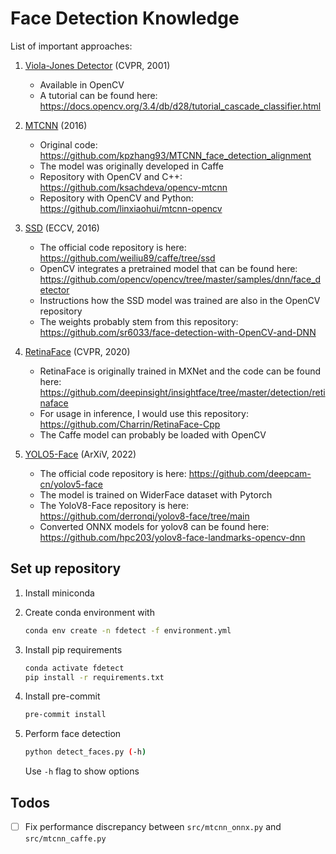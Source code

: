 # Face Detection Knowledge

List of important approaches:

1. [Viola-Jones Detector](https://ieeexplore.ieee.org/document/990517) (CVPR, 2001)
    - Available in OpenCV
    - A tutorial can be found here: <https://docs.opencv.org/3.4/db/d28/tutorial_cascade_classifier.html>

2. [MTCNN](https://ieeexplore.ieee.org/document/7553523) (2016)
    - Original code: <https://github.com/kpzhang93/MTCNN_face_detection_alignment>
    - The model was originally developed in Caffe
    - Repository with OpenCV and C++: <https://github.com/ksachdeva/opencv-mtcnn>
    - Repository with OpenCV and Python: <https://github.com/linxiaohui/mtcnn-opencv>

3. [SSD](http://arxiv.org/abs/1512.02325) (ECCV, 2016)
    - The official code repository is here: <https://github.com/weiliu89/caffe/tree/ssd>
    - OpenCV integrates a pretrained model that can be found here: <https://github.com/opencv/opencv/tree/master/samples/dnn/face_detector>
    - Instructions how the SSD model was trained are also in the OpenCV repository
    - The weights probably stem from this repository: <https://github.com/sr6033/face-detection-with-OpenCV-and-DNN>

4. [RetinaFace](https://openaccess.thecvf.com/content_CVPR_2020/html/Deng_RetinaFace_Single-Shot_Multi-Level_Face_Localisation_in_the_Wild_CVPR_2020_paper.html) (CVPR, 2020)
    - RetinaFace is originally trained in MXNet and the code can be found here: <https://github.com/deepinsight/insightface/tree/master/detection/retinaface>
    - For usage in inference, I would use this repository: <https://github.com/Charrin/RetinaFace-Cpp>
    - The Caffe model can probably be loaded with OpenCV

5. [YOLO5-Face](http://arxiv.org/abs/2105.12931) (ArXiV, 2022)
    - The official code repository is here: <https://github.com/deepcam-cn/yolov5-face>
    - The model is trained on WiderFace dataset with Pytorch
    - The YoloV8-Face repository is here: <https://github.com/derronqi/yolov8-face/tree/main>
    - Converted ONNX models for yolov8 can be found here: <https://github.com/hpc203/yolov8-face-landmarks-opencv-dnn>

## Set up repository

1. Install miniconda

2. Create conda environment with

    ```bash
    conda env create -n fdetect -f environment.yml
    ```

3. Install pip requirements

    ```bash
    conda activate fdetect
    pip install -r requirements.txt
    ```

4. Install pre-commit

    ```bash
    pre-commit install
    ```

5. Perform face detection

    ```bash
    python detect_faces.py (-h)
    ```

    Use `-h` flag to show options

## Todos

- [ ] Fix performance discrepancy between `src/mtcnn_onnx.py` and `src/mtcnn_caffe.py`
